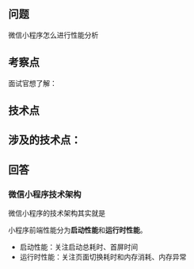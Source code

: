 ## 问题
微信小程序怎么进行性能分析
## 考察点
面试官想了解：

## 技术点
涉及的技术点：
- 
## 回答
### 微信小程序技术架构
微信小程序的技术架构其实就是  


小程序前端性能分为**启动性能**和**运行时性能**。
- 启动性能：关注启动总耗时、首屏时间
- 运行时性能：关注页面切换耗时和内存消耗、内存异常
